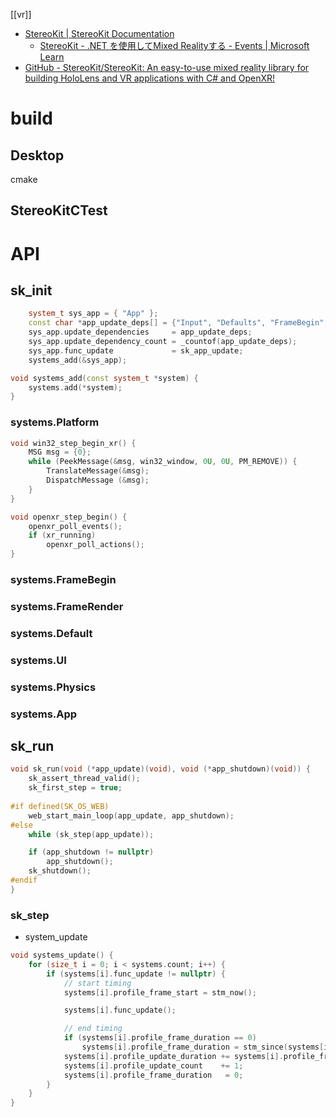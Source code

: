 [[vr]]

- [StereoKit | StereoKit Documentation](https://stereokit.net/)
	- [StereoKit - .NET を使用してMixed Realityする - Events | Microsoft Learn](https://learn.microsoft.com/ja-jp/events/mixed-reality-dev-days/stereokit-mixed-reality-using-dotnet)
- [GitHub - StereoKit/StereoKit: An easy-to-use mixed reality library for building HoloLens and VR applications with C# and OpenXR!](https://github.com/StereoKit/StereoKit)

# build
## Desktop
cmake

## StereoKitCTest

# API
## sk_init
```cpp
	system_t sys_app = { "App" };
	const char *app_update_deps[] = {"Input", "Defaults", "FrameBegin", "Platform", "Physics", "Renderer", "UI"};
	sys_app.update_dependencies     = app_update_deps;
	sys_app.update_dependency_count = _countof(app_update_deps);
	sys_app.func_update             = sk_app_update;
	systems_add(&sys_app);

void systems_add(const system_t *system) {
	systems.add(*system);
}
```

### systems.Platform
```cpp
void win32_step_begin_xr() {
	MSG msg = {0};
	while (PeekMessage(&msg, win32_window, 0U, 0U, PM_REMOVE)) {
		TranslateMessage(&msg);
		DispatchMessage (&msg);
	}
}

void openxr_step_begin() {
	openxr_poll_events();
	if (xr_running)
		openxr_poll_actions();
}
```

### systems.FrameBegin
### systems.FrameRender
### systems.Default
### systems.UI
### systems.Physics
### systems.App

## sk_run
```c++
void sk_run(void (*app_update)(void), void (*app_shutdown)(void)) {
	sk_assert_thread_valid();
	sk_first_step = true;
	
#if defined(SK_OS_WEB)
	web_start_main_loop(app_update, app_shutdown);
#else
	while (sk_step(app_update));

	if (app_shutdown != nullptr)
		app_shutdown();
	sk_shutdown();
#endif
}
```

### sk_step
- system_update
```cpp
void systems_update() {
	for (size_t i = 0; i < systems.count; i++) {
		if (systems[i].func_update != nullptr) {
			// start timing
			systems[i].profile_frame_start = stm_now();

			systems[i].func_update();

			// end timing
			if (systems[i].profile_frame_duration == 0)
				systems[i].profile_frame_duration = stm_since(systems[i].profile_frame_start);
			systems[i].profile_update_duration += systems[i].profile_frame_duration;
			systems[i].profile_update_count    += 1;
			systems[i].profile_frame_duration   = 0;
		}
	}
}
```
